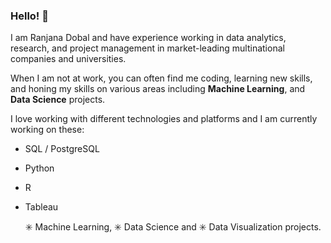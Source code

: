 ### Hello! 👋

I am Ranjana Dobal and have experience working in data analytics, research, and project management in market-leading multinational companies and universities. 

When I am not at work, you can often find me coding, learning new skills, and honing my skills on various areas including **Machine Learning**, and **Data Science** projects.

I love working with different technologies and platforms and I am currently working on these:

* SQL / PostgreSQL 
* Python
* R
* Tableau

  ✳️ Machine Learning, ✳️ Data Science and ✳️ Data Visualization projects.


